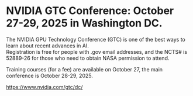 # NVIDIA GTC Conference: October 27-29, 2025 in Washington DC.

The NVIDIA GPU Technology Conference (GTC) is one of the best ways to learn about recent advances in AI.  
Registration is free for people with .gov email addresses, and the NCTS# is 52889-26 for those who need to 
obtain NASA permission to attend.  

Training courses (for a fee) are available on October 27, the main conference is October 28-29, 2025.  
  
https://www.nvidia.com/gtc/dc/
